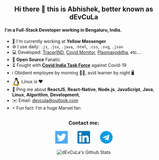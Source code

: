 <div align="center">
  <p>
    
   ## Hi there 👋 this is Abhishek, better known as dEvCuLa
   
  </p>
</div>

#### I'm a Full-Stack Developer working in Bengaluru, India.

- 🏢 I'm currently working at **Yellow Messenger**
- ⚙️ I use daily: `.js`, `.jsx`, `.java`, `.html`, `.css`, `.svg`, `.json`
- 💻 Developed: [TracerIND](https://tracerind.covidindiataskforce.org), [Covid Monitor](https://devcula.github.io/corona-monitor), [Plasmayoddha](https://www.plasmayoddha.in), etc…
- 🌱 **Open Source** Fanatic
- ⏳ Fought with **[Covid India Task Force](https://www.covidindiataskforce.org)** against Covid-19
- ℹ︎ Obidient employee by morning 🙇🏻‍, avid learner by night 🖥
- [<img src="https://raw.githubusercontent.com/devcula/devcula/master/socials/linux.svg" height="30em" align="center" alt="Linux Logo" title="Linux Logo"/>](https://www.linux.org/) Linux is ❤️
- 💬 Ping me about **ReactJS**, **React-Native**, **Node.js**, **JavaScript**, **Java**, **Linux**, **Algorithm**, **Development**, 
- ✉️ Email: [devcula@outlook.com](mailto:devcula@outlook.com)
- ⚡️ Fun fact: I'm a huge Marvel fan

<div align="center">
  <p>
    
   ### Contact me:
    
  </p>
  <a href="https://twitter.com/dEvCuLa" target="blank"><img align="center" src="https://raw.githubusercontent.com/devcula/devcula/master/socials/twitter.svg" alt="My Twitter profile" height="40" width="40" /></a>&nbsp; &nbsp; &nbsp; &nbsp;
  <a href="https://www.linkedin.com/in/devcula/" target="blank"><img align="center" src="https://raw.githubusercontent.com/devcula/devcula/master/socials/linkedin.svg" alt="My Linkedin profile" height="40" width="40" /></a>&nbsp; &nbsp; &nbsp; &nbsp;
  <a href="https://t.me/dEvCuLa" target="blank"><img align="center" src="https://raw.githubusercontent.com/devcula/devcula/master/socials/telegram.svg" alt="Telegram link" height="40" width="40" /></a>
  <br/><br/>
  <img align="center" alt="dEvCuLa's Github Stats" src="https://github-readme-stats.vercel.app/api?username=devcula&show_icons=true&hide_border=true&theme=chartreuse-dark&count_private=true" />
</div>
